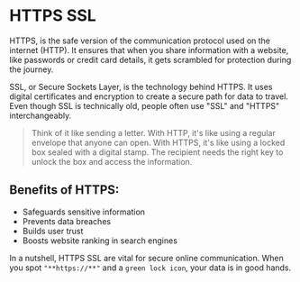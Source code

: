 # HTTPS SSL

HTTPS, is the safe version of the communication protocol used on the internet (HTTP). It ensures that when you share information with a website, like passwords or credit card details, it gets scrambled for protection during the journey.

SSL, or Secure Sockets Layer, is the technology behind HTTPS. It uses digital certificates and encryption to create a secure path for data to travel. Even though SSL is technically old, people often use "SSL" and "HTTPS" interchangeably.

> Think of it like sending a letter. With HTTP, it's like using a regular envelope that anyone can open. With HTTPS, it's like using a locked box sealed with a digital stamp. The recipient needs the right key to unlock the box and access the information.

Benefits of HTTPS:
-------------------

   - Safeguards sensitive information
   - Prevents data breaches
   - Builds user trust
   - Boosts website ranking in search engines

In a nutshell, HTTPS SSL are vital for secure online communication. When you spot `"**https://**"` and a `green lock icon`, your data is in good hands.
